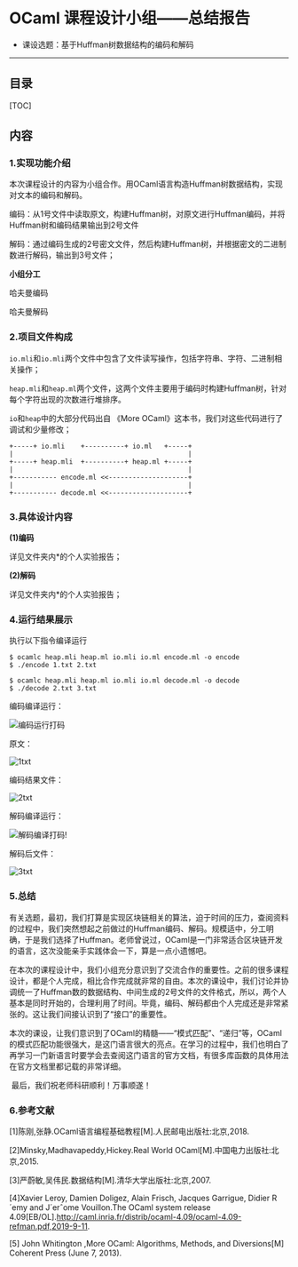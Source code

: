 #  OCaml 课程设计小组——总结报告

- 课设选题：基于Huffman树数据结构的编码和解码

---

## 目录

[TOC]

## 内容

 ### 1.实现功能介绍

本次课程设计的内容为小组合作。用OCaml语言构造Huffman树数据结构，实现对文本的编码和解码。

编码：从1号文件中读取原文，构建Huffman树，对原文进行Huffman编码，并将Huffman树和编码结果输出到2号文件

解码：通过编码生成的2号密文文件，然后构建Huffman树，并根据密文的二进制数进行解码，输出到3号文件；

**小组分工**

哈夫曼编码

哈夫曼解码



### 2.项目文件构成

`io.mli`和`io.mli`两个文件中包含了文件读写操作，包括字符串、字符、二进制相关操作；

`heap.mli`和`heap.ml`两个文件，这两个文件主要用于编码时构建Huffman树，针对每个字符出现的次数进行堆排序。

`io`和`heap`中的大部分代码出自 《More OCaml》这本书，我们对这些代码进行了调试和少量修改；

```
+-----+ io.mli    +----------+ io.ml   +-----+
|                                            |	   
+-----+ heap.mli  +----------+ heap.ml +-----+
|                                            |
+----------- encode.ml <<--------------------+
|                                            |
+----------- decode.ml <<--------------------+

```

### 3.具体设计内容

**(1)编码**

详见文件夹内*的个人实验报告；

**(2)解码**

详见文件夹内*的个人实验报告；

### 4.运行结果展示

执行以下指令编译运行

```
$ ocamlc heap.mli heap.ml io.mli io.ml encode.ml -o encode
$ ./encode 1.txt 2.txt

$ ocamlc heap.mli heap.ml io.mli io.ml decode.ml -o decode
$ ./decode 2.txt 3.txt
```

编码编译运行：

![编码运行打码](D:\文件\课程\大三\ocaml\pic\编码运行打码.jpg)

原文：

![1txt](D:\文件\课程\大三\ocaml\pic\1txt.png)

编码结果文件：

![2txt](D:\文件\课程\大三\ocaml\pic\2txt.png)

解码编译运行：

![解码编译打码](D:\文件\课程\大三\ocaml\pic\解码编译打码.jpg)!

解码后文件：

![3txt](D:\文件\课程\大三\ocaml\pic\3txt.png)



### 5.总结

​	有关选题，最初，我们打算是实现区块链相关的算法，迫于时间的压力，查阅资料的过程中，我们突然想起之前做过的Huffman编码、解码。规模适中，分工明确，于是我们选择了Huffman。老师曾说过，OCaml是一门非常适合区块链开发的语言，这次没能亲手实践体会一下，算是一点小遗憾吧。

​	在本次的课程设计中，我们小组充分意识到了交流合作的重要性。之前的很多课程设计，都是个人完成，相比合作完成就非常的自由。本次的课设中，我们讨论并协调统一了Huffman数的数据结构、中间生成的2号文件的文件格式，所以，两个人基本是同时开始的，合理利用了时间。毕竟，编码、解码都由个人完成还是非常紧张的。这让我们间接认识到了“接口”的重要性。

​	本次的课设，让我们意识到了OCaml的精髓——“模式匹配”、“递归”等，OCaml的模式匹配功能很强大，是这门语言很大的亮点。在学习的过程中，我们也明白了再学习一门新语言时要学会去查阅这门语言的官方文档，有很多库函数的具体用法在官方文档里都记载的非常详细。

​	最后，我们祝老师科研顺利！万事顺遂！



### 6.参考文献

[1]陈刚,张静.OCaml语言编程基础教程[M].人民邮电出版社:北京,2018.

[2]Minsky,Madhavapeddy,Hickey.Real World OCaml[M].中国电力出版社:北京,2015.

[3]严蔚敏,吴伟民.数据结构[M].清华大学出版社:北京,2007.

[4]Xavier Leroy, Damien Doligez, Alain Frisch, Jacques Garrigue, Didier R´emy and J´erˆome Vouillon.The OCaml system release 4.09[EB/OL].http://caml.inria.fr/distrib/ocaml-4.09/ocaml-4.09-refman.pdf,2019-9-11.

[5] John Whitington ,More OCaml: Algorithms, Methods, and Diversions[M] Coherent Press (June 7, 2013).

